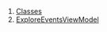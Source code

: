 

1. [Classes](view_model_after_auth_view_models_event_view_models_explore_events_view_model/view_model_after_auth_view_models_event_view_models_explore_events_view_model-library.html#classes)
2. [ExploreEventsViewModel](view_model_after_auth_view_models_event_view_models_explore_events_view_model/ExploreEventsViewModel-class.html)
